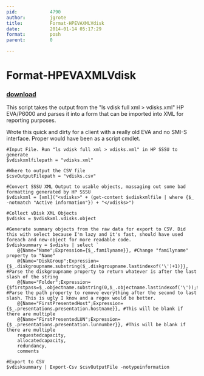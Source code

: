 ```yaml
---
pid:            4790
author:         jgrote
title:          Format-HPEVAXMLVdisk
date:           2014-01-14 05:17:29
format:         posh
parent:         0

---
```


# Format-HPEVAXMLVdisk

### [download](Scripts\4790.ps1)

This script takes the output from the "ls vdisk full xml > vdisks.xml" HP EVA/P6000 and parses it into a form that can be imported into XML for reporting purposes.

Wrote this quick and dirty for a client with a really old EVA and no SMI-S interface. Proper would have been as a script cmdlet.

```posh
#Input File. Run "ls vdisk full xml > vdisks.xml" in HP SSSU to generate
$vdiskxmlfilepath = "vdisks.xml"

#Where to output the CSV file
$csvOutputFilepath = "vdisks.csv"

#Convert SSSU XML Output to usable objects, massaging out some bad formatting generated by HP SSSU
$vdiskxml = [xml]("<vdisks>" + (get-content $vdiskxmlfile | where {$_ -notmatch "Active information"}) + "</vdisks>")

#Collect vDisk XML Objects
$vdisks = $vdiskxml.vdisks.object

#Generate summary objects from the raw data for export to CSV. Did this with select because I'm lazy and it's fast, should have used foreach and new-object for more readable code.
$vdisksummary = $vdisks | select `
    @{Name="Name";Expression={$_.familyname}}, #Change "familyname" property to "Name"
    @{Name="DiskGroup";Expression={$_.diskgroupname.substring($_.diskgroupname.lastindexof('\')+1)}}, #Parse the diskgroupname property to return whatever is after the last slash of the string
    @{Name="Folder";Expression={$firstpass=$_.objectname.substring(0,$_.objectname.lastindexof('\'));$firstpass.substring(0,$firstpass.lastindexof('\'))}}, #Parse the path property to remove everything after the second to last slash. This is ugly I know and a regex would be better.
    @{Name="FirstPresentedHost";Expression={$_.presentations.presentation.hostname}}, #This will be blank if there are multiple
    @{Name="FirstPresentedLUN";Expression={$_.presentations.presentation.lunnumber}}, #This will be blank if there are multiple
    requestedcapacity,
    allocatedcapacity,
    redundancy,
    comments

#Export to CSV
$vdisksummary | Export-Csv $csvOutputFile -notypeinformation

```
